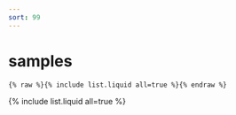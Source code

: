 ```yaml
---
sort: 99
---
```


# samples

```
{% raw %}{% include list.liquid all=true %}{% endraw %}
```

{% include list.liquid all=true %}
